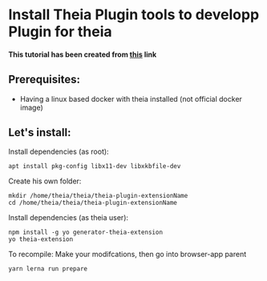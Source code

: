 # Install Theia Plugin tools to developp Plugin for theia

#### This tutorial has been created from [this](https://theia-ide.org/docs/authoring_plugins) link

## Prerequisites:

- Having a linux based docker with theia installed (not official docker image)

## Let's install:

Install dependencies (as root):
```
apt install pkg-config libx11-dev libxkbfile-dev
```

Create his own folder:
```
mkdir /home/theia/theia/theia-plugin-extensionName
cd /home/theia/theia/theia-plugin-extensionName
```

Install dependencies (as theia user):
```
npm install -g yo generator-theia-extension
yo theia-extension
```

To recompile:
Make your modifcations, then go into browser-app parent
```
yarn lerna run prepare
```

